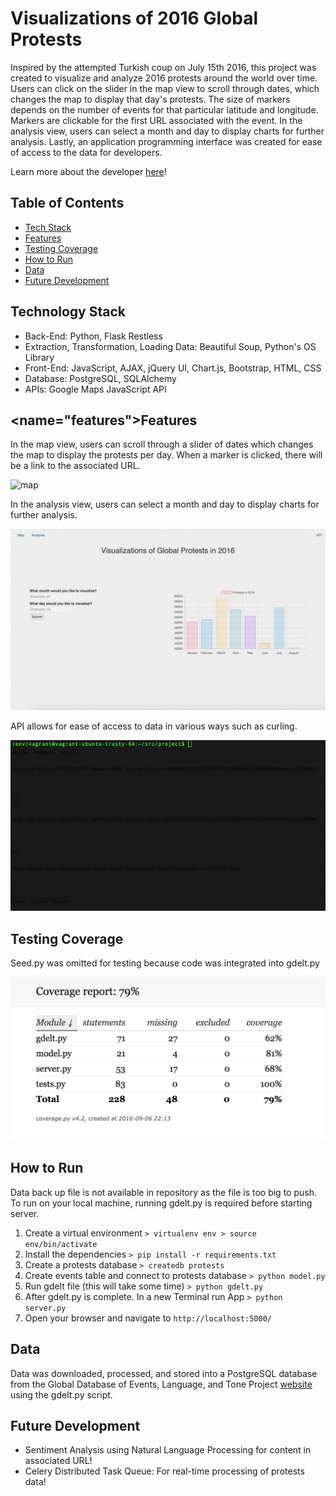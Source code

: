 # Visualizations of 2016 Global Protests

Inspired by the attempted Turkish coup on July 15th 2016, this project was created to visualize and analyze 2016 protests around the world over time. Users can click on the slider in the map view to scroll through dates, which changes the map to display that day's protests. The size of markers depends on the number of events for that particular latitude and longitude. Markers are clickable for the first URL associated with the event. In the analysis view, users can select a month and day to display charts for further analysis. Lastly, an application programming interface was created for ease of access to the data for developers.

Learn more about the developer [here](https://www.linkedin.com/in/lingsitu1290)!

## Table of Contents

* [Tech Stack](#tech-stack)
* [Features](#features)
* [Testing Coverage](#test)
* [How to Run](#run)
* [Data](#data)
* [Future Development](#future)

## <a name="tech-stack"></a>Technology Stack

* Back-End: Python, Flask Restless
* Extraction, Transformation, Loading Data: Beautiful Soup, Python's OS Library
* Front-End: JavaScript, AJAX, jQuery UI, Chart.js, Bootstrap, HTML, CSS
* Database: PostgreSQL, SQLAlchemy
* APIs: Google Maps JavaScript API

## <name="features"></a>Features

In the map view, users can scroll through a slider of dates which changes the map to display the protests per day. When a marker is clicked, there will be a link to the associated URL.

![map](/static/gif/map.gif)

In the analysis view, users can select a month and day to display charts for further analysis.

![chart](/static/gif/chart.gif)

API allows for ease of access to data in various ways such as curling. 

![api](/static/gif/api.gif)

## <a name="test"></a>Testing Coverage

Seed.py was omitted for testing because code was integrated into gdelt.py

![test](/static/img/test.png)

## <a name="run"></a>How to Run

Data back up file is not available in repository as the file is too big to push. To run on your local machine, running gdelt.py is required before starting server. 

  1. Create a virtual environment 
    ```
    > virtualenv env
    > source env/bin/activate
    ```
  2. Install the dependencies 
    ```
    > pip install -r requirements.txt
    ```
  3. Create a protests database
    ```
    > createdb protests
    ```
  4. Create events table and connect to protests database 
    ```
    > python model.py
    ``` 
  5. Run gdelt file (this will take some time)
    ```
    > python gdelt.py
    ``` 
  6. After gdelt.py is complete. In a new Terminal run App
    ```
    > python server.py
    ```
  7. Open your browser and navigate to 
    ```
    http://localhost:5000/
    ```

## <a name="data"></a>Data
Data was downloaded, processed, and stored into a PostgreSQL database from the Global Database of Events, Language, and Tone Project [website](http://data.gdeltproject.org/events/index.html) using the gdelt.py script. 

## <a name="future"></a>Future Development

* Sentiment Analysis using Natural Language Processing for content in associated URL!
* Celery Distributed Task Queue: For real-time processing of protests data!
